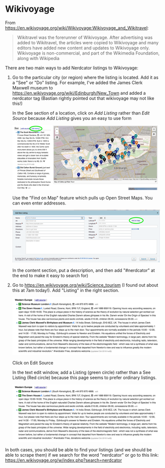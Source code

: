 Wikivoyage
==========

From https://en.wikivoyage.org/wiki/Wikivoyage:Wikivoyage_and_Wikitravel:

> Wikitravel was the forerunner of Wikivoyage. After advertising was added to Wikitravel, the articles were copied to Wikivoyage and many editors have added new content and updates to Wikivoyage only. Wikivoyage is non-commercial, and part of the Wikimedia Foundation, along with Wikipedia

There are two main ways to add Nerdcator listings to Wikivoyage:

1. Go to the particular city (or region) where the listing is located. Add it as a "See" or "Do" listing. For example, I've added the James Clerk Maxwell museum to https://en.wikivoyage.org/wiki/Edinburgh/New_Town and added a nerdcator tag (Bastian rightly pointed out that wikivoyage may not like this!)

    In the See section of a location, click on *Add Listing* rather than *Edit Source* because *Add Listing* gives you an easy to use form
    
    ![New_town_see](../images/wikivoyage/New_town_See.png)
 
    Use the "Find on Map" feature which pulls up Open Street Maps. You can even enter addresses.

    ![New_town_listing](../images/wikivoyage/New_town_listing.png)

    In the content section, put a description, and then add "#nerdcator" at the end to make it easy to search for)

2. Go to https://en.wikivoyage.org/wiki/Science_tourism (I found out about this at 7am today!). Add "Listing" in the right section.

    ![Science_tourism_section](../images/wikivoyage/Science_Tourism_section.png)

    Click on Edit Source 
    
    In the text edit window, add a Listing (green circle) rather than a See Listing (Red circle) because this page seems to prefer ordinary listings.
    
    ![Science_tourism_section](../images/wikivoyage/Science_Tourism_section.png)
    

In both cases, you should be able to find your listings (and we should be able to scrape them) if we search for the word "nerdcator" or go to this link: https://en.wikivoyage.org/w/index.php?search=nerdcator
